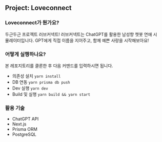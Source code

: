 ## Project: Loveconnect

### Loveconnect가 뭔가요?
두근두근 프로젝트 러브커넥트! 러브커넥트는 ChatGPT를 활용한 남성향 챗봇 연애 시뮬레이터입니다. GPT에게 직접 이름을 지어주고, 함께 예쁜 사랑을 시작해보아요!

### 어떻게 실행하나요?
본 레포지토리를 클론한 후 다음 커맨드를 입력하시면 됩니다.
- 의존성 설치
``` yarn install ```
- DB 연동
``` yarn prisma db push ```
- Dev 실행
``` yarn dev ```
- Build 및 실행
``` yarn build && yarn start ```

### 활용 기술
- ChatGPT API
- Next.js
- Prisma ORM
- PostgreSQL
